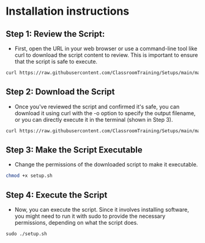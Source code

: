 # Installation instructions

## Step 1: Review the Script: 
* First, open the URL in your web browser or use a command-line tool like curl to download the script content to review. This is important to ensure that the script is safe to execute.
```bash
curl https://raw.githubusercontent.com/ClassroomTraining/Setups/main/mac/setup.sh
```

## Step 2: Download the Script

* Once you've reviewed the script and confirmed it's safe, you can download it using curl with the -o option to specify the output filename, or you can directly execute it in the terminal (shown in Step 3).
```bash
curl https://raw.githubusercontent.com/ClassroomTraining/Setups/main/mac/setup.sh -o setup.sh
```

## Step 3: Make the Script Executable

* Change the permissions of the downloaded script to make it executable.
```bash
chmod +x setup.sh
```

## Step 4: Execute the Script
* Now, you can execute the script. Since it involves installing software, you might need to run it with sudo to provide the necessary permissions, depending on what the script does.
```
sudo ./setup.sh
```